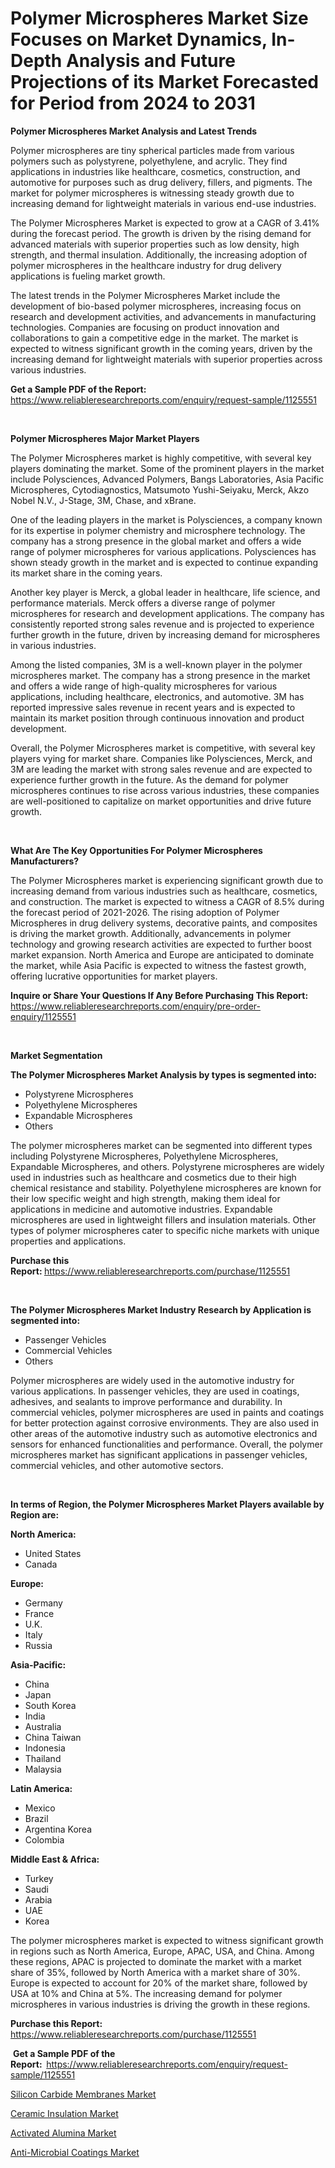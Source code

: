 <p><h1>Polymer Microspheres Market Size Focuses on Market Dynamics, In-Depth Analysis and Future Projections of its Market Forecasted for Period from 2024 to 2031</h1></p><p><strong>Polymer Microspheres Market Analysis and Latest Trends</strong></p>
<p><p>Polymer microspheres are tiny spherical particles made from various polymers such as polystyrene, polyethylene, and acrylic. They find applications in industries like healthcare, cosmetics, construction, and automotive for purposes such as drug delivery, fillers, and pigments. The market for polymer microspheres is witnessing steady growth due to increasing demand for lightweight materials in various end-use industries. </p><p>The Polymer Microspheres Market is expected to grow at a CAGR of 3.41% during the forecast period. The growth is driven by the rising demand for advanced materials with superior properties such as low density, high strength, and thermal insulation. Additionally, the increasing adoption of polymer microspheres in the healthcare industry for drug delivery applications is fueling market growth.</p><p>The latest trends in the Polymer Microspheres Market include the development of bio-based polymer microspheres, increasing focus on research and development activities, and advancements in manufacturing technologies. Companies are focusing on product innovation and collaborations to gain a competitive edge in the market. The market is expected to witness significant growth in the coming years, driven by the increasing demand for lightweight materials with superior properties across various industries.</p></p>
<p><strong>Get a Sample PDF of the Report:&nbsp;</strong> <a href="https://www.reliableresearchreports.com/enquiry/request-sample/1125551">https://www.reliableresearchreports.com/enquiry/request-sample/1125551</a></p>
<p>&nbsp;</p>
<p><strong>Polymer Microspheres Major Market Players</strong></p>
<p><p>The Polymer Microspheres market is highly competitive, with several key players dominating the market. Some of the prominent players in the market include Polysciences, Advanced Polymers, Bangs Laboratories, Asia Pacific Microspheres, Cytodiagnostics, Matsumoto Yushi-Seiyaku, Merck, Akzo Nobel N.V., J-Stage, 3M, Chase, and xBrane.</p><p>One of the leading players in the market is Polysciences, a company known for its expertise in polymer chemistry and microsphere technology. The company has a strong presence in the global market and offers a wide range of polymer microspheres for various applications. Polysciences has shown steady growth in the market and is expected to continue expanding its market share in the coming years.</p><p>Another key player is Merck, a global leader in healthcare, life science, and performance materials. Merck offers a diverse range of polymer microspheres for research and development applications. The company has consistently reported strong sales revenue and is projected to experience further growth in the future, driven by increasing demand for microspheres in various industries.</p><p>Among the listed companies, 3M is a well-known player in the polymer microspheres market. The company has a strong presence in the market and offers a wide range of high-quality microspheres for various applications, including healthcare, electronics, and automotive. 3M has reported impressive sales revenue in recent years and is expected to maintain its market position through continuous innovation and product development.</p><p>Overall, the Polymer Microspheres market is competitive, with several key players vying for market share. Companies like Polysciences, Merck, and 3M are leading the market with strong sales revenue and are expected to experience further growth in the future. As the demand for polymer microspheres continues to rise across various industries, these companies are well-positioned to capitalize on market opportunities and drive future growth.</p></p>
<p>&nbsp;</p>
<p><strong>What Are The Key Opportunities For Polymer Microspheres Manufacturers?</strong></p>
<p><p>The Polymer Microspheres market is experiencing significant growth due to increasing demand from various industries such as healthcare, cosmetics, and construction. The market is expected to witness a CAGR of 8.5% during the forecast period of 2021-2026. The rising adoption of Polymer Microspheres in drug delivery systems, decorative paints, and composites is driving the market growth. Additionally, advancements in polymer technology and growing research activities are expected to further boost market expansion. North America and Europe are anticipated to dominate the market, while Asia Pacific is expected to witness the fastest growth, offering lucrative opportunities for market players.</p></p>
<p><strong>Inquire or Share Your Questions If Any Before Purchasing This Report:</strong> <a href="https://www.reliableresearchreports.com/enquiry/pre-order-enquiry/1125551">https://www.reliableresearchreports.com/enquiry/pre-order-enquiry/1125551</a></p>
<p>&nbsp;</p>
<p><strong>Market Segmentation</strong></p>
<p><strong>The Polymer Microspheres Market Analysis by types is segmented into:</strong></p>
<p><ul><li>Polystyrene Microspheres</li><li>Polyethylene Microspheres</li><li>Expandable Microspheres</li><li>Others</li></ul></p>
<p><p>The polymer microspheres market can be segmented into different types including Polystyrene Microspheres, Polyethylene Microspheres, Expandable Microspheres, and others. Polystyrene microspheres are widely used in industries such as healthcare and cosmetics due to their high chemical resistance and stability. Polyethylene microspheres are known for their low specific weight and high strength, making them ideal for applications in medicine and automotive industries. Expandable microspheres are used in lightweight fillers and insulation materials. Other types of polymer microspheres cater to specific niche markets with unique properties and applications.</p></p>
<p><strong>Purchase this Report:&nbsp;</strong><a href="https://www.reliableresearchreports.com/purchase/1125551">https://www.reliableresearchreports.com/purchase/1125551</a></p>
<p>&nbsp;</p>
<p><strong>The Polymer Microspheres Market Industry Research by Application is segmented into:</strong></p>
<p><ul><li>Passenger Vehicles</li><li>Commercial Vehicles</li><li>Others</li></ul></p>
<p><p>Polymer microspheres are widely used in the automotive industry for various applications. In passenger vehicles, they are used in coatings, adhesives, and sealants to improve performance and durability. In commercial vehicles, polymer microspheres are used in paints and coatings for better protection against corrosive environments. They are also used in other areas of the automotive industry such as automotive electronics and sensors for enhanced functionalities and performance. Overall, the polymer microspheres market has significant applications in passenger vehicles, commercial vehicles, and other automotive sectors.</p></p>
<p>&nbsp;</p>
<p><strong>In terms of Region, the Polymer Microspheres Market Players available by Region are:</strong></p>
<p>
    <p> <strong> North America: </strong>
        <ul>
            <li>United States</li>
            <li>Canada</li>
        </ul>
        </p> 
    <p> <strong> Europe: </strong>
        <ul>
            <li>Germany</li>
            <li>France</li>
            <li>U.K.</li>
            <li>Italy</li>
            <li>Russia</li>
        </ul>
        </p> 
    <p> <strong> Asia-Pacific: </strong>
        <ul>
            <li>China</li>
            <li>Japan</li>
            <li>South Korea</li>
            <li>India</li>
            <li>Australia</li>
            <li>China Taiwan</li>
            <li>Indonesia</li>
            <li>Thailand</li>
            <li>Malaysia</li>
        </ul>
        </p> 
    <p> <strong> Latin America: </strong>
        <ul>
            <li>Mexico</li>
            <li>Brazil</li>
            <li>Argentina Korea</li>
            <li>Colombia</li>
        </ul>
        </p> 
    <p> <strong> Middle East & Africa: </strong>
        <ul>
            <li>Turkey</li>
            <li>Saudi</li>
            <li>Arabia</li>
            <li>UAE</li>
            <li>Korea</li>
        </ul>
    </p>
    </p>
<p><p>The polymer microspheres market is expected to witness significant growth in regions such as North America, Europe, APAC, USA, and China. Among these regions, APAC is projected to dominate the market with a market share of 35%, followed by North America with a market share of 30%. Europe is expected to account for 20% of the market share, followed by USA at 10% and China at 5%. The increasing demand for polymer microspheres in various industries is driving the growth in these regions.</p></p>
<p><strong>Purchase this Report: </strong><a href="https://www.reliableresearchreports.com/purchase/1125551">https://www.reliableresearchreports.com/purchase/1125551</a></p>
<p>&nbsp;<strong>Get a Sample PDF of the Report:&nbsp;&nbsp;</strong><a href="https://www.reliableresearchreports.com/enquiry/request-sample/1125551">https://www.reliableresearchreports.com/enquiry/request-sample/1125551</a></p>
<p><strong></strong></p>
<p><p><a href="https://issuu.com/reportprime-2/docs/silicon-carbide-membranes-market-size-2030.pptx">Silicon Carbide Membranes Market</a></p><p><a href="https://issuu.com/reportprime-2/docs/ceramic-insulation-market-size-2030.pptx">Ceramic Insulation Market</a></p><p><a href="https://github.com/gamblestampleyjenny50m5sl6/Market-Research-Report-List-1/blob/main/activated-alumina-market.md">Activated Alumina Market</a></p><p><a href="https://github.com/wwwkeltoum/Market-Research-Report-List-2/blob/main/anti-microbial-coatings-market.md">Anti-Microbial Coatings Market</a></p></p>